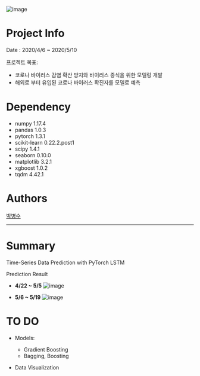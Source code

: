 ![image](https://user-images.githubusercontent.com/32046460/80612433-ee7a7c00-8a76-11ea-8850-100e43bb5b6b.png)

# Project Info

Date : 2020/4/6 ~ 2020/5/10

프로젝트 목표: 
- 코로나 바이러스 감염 확산 방지와 바이러스 종식을 위한 모델링 개발
- 해외로 부터 유입된 코로나 바이러스 확진자를 모델로 예측

# Dependency

- numpy                     1.17.4
- pandas                    1.0.3
- pytorch                   1.3.1
- scikit-learn              0.22.2.post1
- scipy                     1.4.1
- seaborn                   0.10.0
- matplotlib                3.2.1
- xgboost                   1.0.2
- tqdm                      4.42.1

# Authors

[박병수](https://github.com/Hinterhalter)

---------------------

# Summary

Time-Series Data Prediction with PyTorch LSTM

  Prediction Result
  
  - __4/22 ~ 5/5__
  ![image](https://user-images.githubusercontent.com/32046460/81642957-8f960900-945f-11ea-92c9-535cf187d72a.png)
  
  - __5/6 ~ 5/19__
  ![image](https://user-images.githubusercontent.com/32046460/81643010-a63c6000-945f-11ea-8092-dc6112a39199.png)


# TO DO

- Models:
  - Gradient Boosting
  - Bagging, Boosting
 
- Data Visualization
